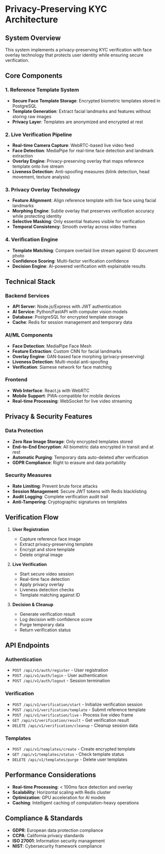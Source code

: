 # Privacy-Preserving KYC Architecture

## System Overview

This system implements a privacy-preserving KYC verification with face overlay technology that protects user identity while ensuring secure verification.

## Core Components

### 1. Reference Template System
- **Secure Face Template Storage**: Encrypted biometric templates stored in PostgreSQL
- **Template Generation**: Extract facial landmarks and features without storing raw images
- **Privacy Layer**: Templates are anonymized and encrypted at rest

### 2. Live Verification Pipeline
- **Real-time Camera Capture**: WebRTC-based live video feed
- **Face Detection**: MediaPipe for real-time face detection and landmark extraction
- **Overlay Engine**: Privacy-preserving overlay that maps reference template onto live stream
- **Liveness Detection**: Anti-spoofing measures (blink detection, head movement, texture analysis)

### 3. Privacy Overlay Technology
- **Feature Alignment**: Align reference template with live face using facial landmarks
- **Morphing Engine**: Subtle overlay that preserves verification accuracy while protecting identity
- **Selective Masking**: Only essential features visible for verification
- **Temporal Consistency**: Smooth overlay across video frames

### 4. Verification Engine
- **Template Matching**: Compare overlaid live stream against ID document photo
- **Confidence Scoring**: Multi-factor verification confidence
- **Decision Engine**: AI-powered verification with explainable results

## Technical Stack

### Backend Services
- **API Server**: Node.js/Express with JWT authentication
- **AI Service**: Python/FastAPI with computer vision models
- **Database**: PostgreSQL for encrypted template storage
- **Cache**: Redis for session management and temporary data

### AI/ML Components
- **Face Detection**: MediaPipe Face Mesh
- **Feature Extraction**: Custom CNN for facial landmarks
- **Overlay Engine**: GAN-based face morphing (privacy-preserving)
- **Liveness Detection**: Multi-modal anti-spoofing
- **Verification**: Siamese network for face matching

### Frontend
- **Web Interface**: React.js with WebRTC
- **Mobile Support**: PWA-compatible for mobile devices
- **Real-time Processing**: WebSocket for live video streaming

## Privacy & Security Features

### Data Protection
- **Zero Raw Image Storage**: Only encrypted templates stored
- **End-to-End Encryption**: All biometric data encrypted in transit and at rest
- **Automatic Purging**: Temporary data auto-deleted after verification
- **GDPR Compliance**: Right to erasure and data portability

### Security Measures
- **Rate Limiting**: Prevent brute force attacks
- **Session Management**: Secure JWT tokens with Redis blacklisting
- **Audit Logging**: Complete verification audit trail
- **Anti-Tampering**: Cryptographic signatures on templates

## Verification Flow

1. **User Registration**
   - Capture reference face image
   - Extract privacy-preserving template
   - Encrypt and store template
   - Delete original image

2. **Live Verification**
   - Start secure video session
   - Real-time face detection
   - Apply privacy overlay
   - Liveness detection checks
   - Template matching against ID

3. **Decision & Cleanup**
   - Generate verification result
   - Log decision with confidence score
   - Purge temporary data
   - Return verification status

## API Endpoints

### Authentication
- `POST /api/v1/auth/register` - User registration
- `POST /api/v1/auth/login` - User authentication
- `POST /api/v1/auth/logout` - Session termination

### Verification
- `POST /api/v1/verification/start` - Initialize verification session
- `POST /api/v1/verification/template` - Submit reference template
- `POST /api/v1/verification/live` - Process live video frame
- `GET /api/v1/verification/result` - Get verification result
- `DELETE /api/v1/verification/cleanup` - Cleanup session data

### Templates
- `POST /api/v1/templates/create` - Create encrypted template
- `GET /api/v1/templates/status` - Check template status
- `DELETE /api/v1/templates/purge` - Delete user templates

## Performance Considerations

- **Real-time Processing**: < 100ms face detection and overlay
- **Scalability**: Horizontal scaling with Redis cluster
- **Optimization**: GPU acceleration for AI models
- **Caching**: Intelligent caching of computation-heavy operations

## Compliance & Standards

- **GDPR**: European data protection compliance
- **CCPA**: California privacy standards
- **ISO 27001**: Information security management
- **NIST**: Cybersecurity framework compliance